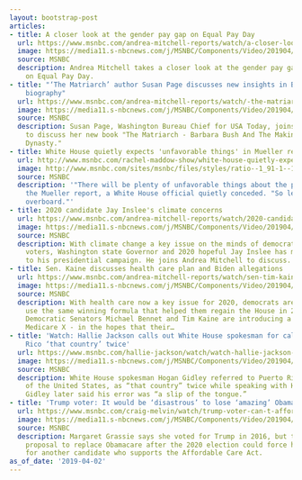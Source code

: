 ```yaml
---
layout: bootstrap-post
articles:
- title: A closer look at the gender pay gap on Equal Pay Day
  url: https://www.msnbc.com/andrea-mitchell-reports/watch/a-closer-look-at-the-gender-pay-gap-on-equal-pay-day-1469775939893
  image: https://media11.s-nbcnews.com/j/MSNBC/Components/Video/201904/n_mitchell_equalpayday_190402_1920x1080.nbcnews-fp-1200-630.jpg
  source: MSNBC
  description: Andrea Mitchell takes a closer look at the gender pay gap in America
    on Equal Pay Day.
- title: "‘The Matriarch’ author Susan Page discusses new insights in Barbara Bush
    biography"
  url: https://www.msnbc.com/andrea-mitchell-reports/watch/-the-matriarch-author-susan-page-discusses-new-insights-in-barbara-bush-biography-1469776451798
  image: https://media11.s-nbcnews.com/j/MSNBC/Components/Video/201904/n_mitchell_barbarabush_190402_1920x1080.nbcnews-fp-1200-630.jpg
  source: MSNBC
  description: Susan Page, Washington Bureau Chief for USA Today, joins Andrea Mitchell
    to discuss her new book "The Matriarch - Barbara Bush And The Making Of An American
    Dynasty."
- title: White House quietly expects 'unfavorable things' in Mueller report
  url: http://www.msnbc.com/rachel-maddow-show/white-house-quietly-expects-unfavorable-things-mueller-report
  image: http://www.msnbc.com/sites/msnbc/files/styles/ratio--1_91-1--1200x630/public/trump_gop_redline_072117.jpg?itok=xBa7aP70
  source: MSNBC
  description: '"There will be plenty of unfavorable things about the president" in
    the Mueller report, a White House official quietly conceded. "So let''s not go
    overboard."'
- title: 2020 candidate Jay Inslee's climate concerns
  url: https://www.msnbc.com/andrea-mitchell-reports/watch/2020-candidate-jay-inslee-s-climate-concerns-1469766723630
  image: https://media11.s-nbcnews.com/j/MSNBC/Components/Video/201904/n_mitchell_inslee_190402_1920x1080.nbcnews-fp-1200-630.jpg
  source: MSNBC
  description: With climate change a key issue on the minds of democratic primary
    voters, Washington state Governor and 2020 hopeful Jay Inslee has made it central
    to his presidential campaign. He joins Andrea Mitchell to discuss.
- title: Sen. Kaine discusses health care plan and Biden allegations
  url: https://www.msnbc.com/andrea-mitchell-reports/watch/sen-tim-kaine-discusses-health-care-plan-and-biden-allegations-1469751875608
  image: https://media11.s-nbcnews.com/j/MSNBC/Components/Video/201904/n_mitchell_kaine_190402_1920x1080.nbcnews-fp-1200-630.jpg
  source: MSNBC
  description: With health care now a key issue for 2020, democrats are hoping to
    use the same winning formula that helped them regain the House in 2018. Today
    Democratic Senators Michael Bennet and Tim Kaine are introducing a new plan -
    Medicare X - in the hopes that their…
- title: 'Watch: Hallie Jackson calls out White House spokesman for calling Puerto
    Rico ‘that country’ twice'
  url: https://www.msnbc.com/hallie-jackson/watch/watch-hallie-jackson-calls-out-white-house-spokesman-for-calling-puerto-rico-that-country-twice-1469749315881
  image: https://media11.s-nbcnews.com/j/MSNBC/Components/Video/201904/MNBC-DAY-XXXXXXXX_CLN_SDO-3A2_10_00_Live_with_Hallie_Jackson_AS.nbcnews-fp-1200-630.jpg
  source: MSNBC
  description: White House spokesman Hogan Gidley referred to Puerto Rico, a territory
    of the United States, as “that country” twice while speaking with Hallie Jackson.
    Gidley later said his error was “a slip of the tongue.”
- title: 'Trump voter: It would be ‘disastrous’ to lose ‘amazing’ Obamacare'
  url: https://www.msnbc.com/craig-melvin/watch/trump-voter-can-t-afford-to-lose-obamacare-after-2020-election-1469747267566
  image: https://media11.s-nbcnews.com/j/MSNBC/Components/Video/201904/n_melvin_brk_trump_voter_health_190402_1920x1080.nbcnews-fp-1200-630.jpg
  source: MSNBC
  description: Margaret Grassie says she voted for Trump in 2016, but the president’s
    proposal to replace Obamacare after the 2020 election could force her to vote
    for another candidate who supports the Affordable Care Act.
as_of_date: '2019-04-02'
---
```


